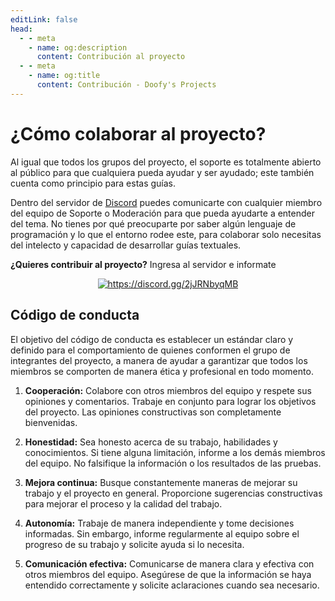 ```yaml
---
editLink: false
head:
  - - meta
    - name: og:description
      content: Contribución al proyecto
  - - meta
    - name: og:title
      content: Contribución - Doofy's Projects
---
```

# ¿Cómo colaborar al proyecto?

Al igual que todos los grupos del proyecto, el soporte es totalmente abierto al público para que cualquiera pueda ayudar y ser ayudado; este también cuenta como principio para estas guías.

Dentro del servidor de [Discord](https://discord.gg/doofy-s-projects-704042607600205956) puedes comunicarte con cualquier miembro del equipo de Soporte o Moderación para que pueda ayudarte a entender del tema. No tienes por qué preocuparte por saber algún lenguaje de programación y lo que el entorno rodee este, para colaborar solo necesitas del intelecto y capacidad de desarrollar guías textuales.

**¿Quieres contribuir al proyecto?** Ingresa al servidor e informate

<div align="center">
  <a href="https://discord.gg/2jJRNbyqMB" target="_blank"><img src="https://invidget.switchblade.xyz/2jJRNbyqMB?language=es" alt="https://discord.gg/2jJRNbyqMB"></a>
</div>

## Código de conducta

El objetivo del código de conducta es establecer un estándar claro y definido para el comportamiento de quienes conformen el grupo de integrantes del proyecto, a manera de ayudar a garantizar que todos los miembros se comporten de manera ética y profesional en todo momento.

1. **Cooperación:** Colabore con otros miembros del equipo y respete sus opiniones y comentarios. Trabaje en conjunto para lograr los objetivos del proyecto. Las opiniones constructivas son completamente bienvenidas.

2. **Honestidad:** Sea honesto acerca de su trabajo, habilidades y conocimientos. Si tiene alguna limitación, informe a los demás miembros del equipo. No falsifique la información o los resultados de las pruebas.

3. **Mejora continua:** Busque constantemente maneras de mejorar su trabajo y el proyecto en general. Proporcione sugerencias constructivas para mejorar el proceso y la calidad del trabajo.

4. **Autonomía:** Trabaje de manera independiente y tome decisiones informadas. Sin embargo, informe regularmente al equipo sobre el progreso de su trabajo y solicite ayuda si lo necesita.

5. **Comunicación efectiva:** Comunicarse de manera clara y efectiva con otros miembros del equipo. Asegúrese de que la información se haya entendido correctamente y solicite aclaraciones cuando sea necesario.

